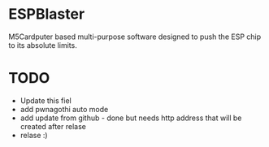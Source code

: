 # ESPBlaster

M5Cardputer based multi-purpose software designed to push the ESP chip to its absolute limits.

# TODO
- Update this fiel
- add pwnagothi auto mode
- add update from github - done but needs http address that will be created after relase
- relase :)